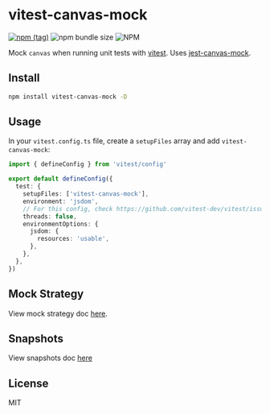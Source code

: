 # vitest-canvas-mock

[![npm (tag)](https://img.shields.io/npm/v/vitest-canvas-mock?style=flat&colorA=000000&colorB=000000)](https://www.npmjs.com/package/vitest-canvas-mock) ![npm bundle size](https://img.shields.io/bundlephobia/minzip/vitest-canvas-mock?style=flat&colorA=000000&colorB=000000) ![NPM](https://img.shields.io/npm/l/vitest-canvas-mock?style=flat&colorA=000000&colorB=000000)

Mock `canvas` when running unit tests with [vitest](https://vitest.dev/). Uses [jest-canvas-mock](https://github.com/hustcc/jest-canvas-mock).

## Install

```bash
npm install vitest-canvas-mock -D
```

## Usage

In your `vitest.config.ts` file, create a `setupFiles` array and add `vitest-canvas-mock`:

```ts
import { defineConfig } from 'vitest/config'

export default defineConfig({
  test: {
    setupFiles: ['vitest-canvas-mock'],
    environment: 'jsdom',
    // For this config, check https://github.com/vitest-dev/vitest/issues/740
    threads: false,
    environmentOptions: {
      jsdom: {
        resources: 'usable',
      },
    },
  },
})
```

## Mock Strategy

View mock strategy doc [here](https://github.com/hustcc/jest-canvas-mock#mock-strategy).

## Snapshots

View snapshots doc [here](https://github.com/hustcc/jest-canvas-mock#snapshots)

## License

MIT
